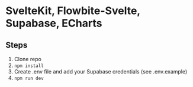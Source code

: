 # SvelteKit, Flowbite-Svelte, Supabase, ECharts

## Steps

1. Clone repo
2. `npm install`
3. Create .env file and add your Supabase credentials (see .env.example)
4. `npm run dev`
